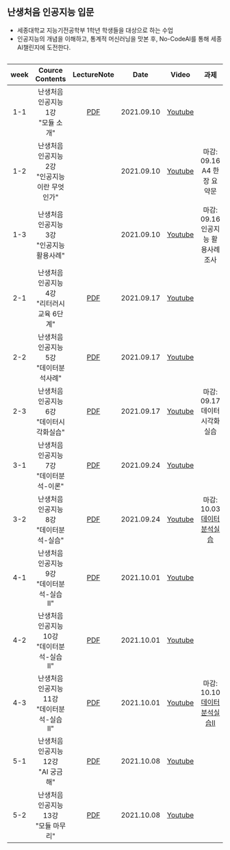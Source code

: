 ## 난생처음 인공지능 입문 
- 세종대학교 지능기전공학부 1학년 학생들을 대상으로 하는 수업
- 인공지능의 개념을 이해하고, 통계적 머신러닝을 맛본 후, No-CodeAI를 통해 세종AI챌린지에 도전한다.


## 
| week | Cource Contents | LectureNote | Date |  Video | 과제 | 
|:---:|:---:|:---:|:---:|:---:|:---:| 
| 1-1 | 난생처음인공지능 1강 <br> "모듈 소개" | [PDF](https://github.com/sejongresearch/2021.Nomad/blob/main/LectureNote/%5B%E1%84%8E%E1%85%A1%E1%86%BC%E1%84%8B%E1%85%B4SW%E1%84%8B%E1%85%B2%E1%86%BC%E1%84%92%E1%85%A1%E1%86%B8%E1%84%82%E1%85%A9%E1%84%86%E1%85%A1%E1%84%83%E1%85%B3%5D%5B%E1%84%86%E1%85%A9%E1%84%83%E1%85%B2%E1%86%AFA%5D%5B1%E1%84%8C%E1%85%AE%E1%84%8E%E1%85%A1%5D%20%E1%84%86%E1%85%A9%E1%84%83%E1%85%B2%E1%86%AF%E1%84%89%E1%85%A9%E1%84%80%E1%85%A2.pdf) | 2021.09.10 | [Youtube](https://youtu.be/gGTtDx7DBoA)  |  |
| 1-2 | 난생처음인공지능 2강 <br> "인공지능이란 무엇인가"  | | 2021.09.10 | [Youtube](https://youtu.be/MNrVYGrF0mI)  | 마감: 09.16 <br> A4 한장 요약문 |
| 1-3 | 난생처음인공지능 3강 <br> "인공지능 활용사례" | | 2021.09.10 | [Youtube](https://youtu.be/xuXVp8Upx3w) | 마감: 09.16 <br>인공지능 활용사례 조사 |
| 2-1 | 난생처음인공지능 4강 <br> "리터러시교육 6단계" | [PDF](https://github.com/sejongresearch/2021.Nomad/blob/main/LectureNote/%5B%E1%84%8E%E1%85%A1%E1%86%BC%E1%84%8B%E1%85%B4SW%E1%84%8B%E1%85%B2%E1%86%BC%E1%84%92%E1%85%A1%E1%86%B8%E1%84%82%E1%85%A9%E1%84%86%E1%85%A1%E1%84%83%E1%85%B3%5D%5B%E1%84%86%E1%85%A9%E1%84%83%E1%85%B2%E1%86%AFA%5D%5B4%E1%84%80%E1%85%A1%E1%86%BC%5D%20%E1%84%85%E1%85%B5%E1%84%90%E1%85%A5%E1%84%85%E1%85%A5%E1%84%89%E1%85%B5%E1%84%80%E1%85%AD%E1%84%8B%E1%85%B2%E1%86%A8%206%E1%84%83%E1%85%A1%E1%86%AB%E1%84%80%E1%85%A8.pdf) | 2021.09.17 | [Youtube](https://youtu.be/8HXQnA7Bc30) |  |
| 2-2 | 난생처음인공지능 5강 <br> "데이터분석사례" | [PDF](https://github.com/sejongresearch/2021.Nomad/blob/main/LectureNote/%5B%E1%84%8E%E1%85%A1%E1%86%BC%E1%84%8B%E1%85%B4SW%E1%84%8B%E1%85%B2%E1%86%BC%E1%84%92%E1%85%A1%E1%86%B8%E1%84%82%E1%85%A9%E1%84%86%E1%85%A1%E1%84%83%E1%85%B3%5D%5B%E1%84%86%E1%85%A9%E1%84%83%E1%85%B2%E1%86%AFA%5D%5B5%E1%84%80%E1%85%A1%E1%86%BC%5D%20%E1%84%85%E1%85%B5%E1%84%90%E1%85%A5%E1%84%85%E1%85%A5%E1%84%89%E1%85%B5%E1%84%80%E1%85%AD%E1%84%8B%E1%85%B2%E1%86%A8_%E1%84%83%E1%85%A6%E1%84%8B%E1%85%B5%E1%84%90%E1%85%A5%E1%84%87%E1%85%AE%E1%86%AB%E1%84%89%E1%85%A5%E1%86%A8%E1%84%89%E1%85%A1%E1%84%85%E1%85%A8.pdf)| 2021.09.17 | [Youtube](https://youtu.be/8ZUAW8Z71w4) |  |
| 2-3 | 난생처음인공지능 6강 <br> "데이터시각화실습" | [PDF](https://github.com/sejongresearch/2021.Nomad/blob/main/LectureNote/%5B%E1%84%8E%E1%85%A1%E1%86%BC%E1%84%8B%E1%85%B4SW%E1%84%8B%E1%85%B2%E1%86%BC%E1%84%92%E1%85%A1%E1%86%B8%E1%84%82%E1%85%A9%E1%84%86%E1%85%A1%E1%84%83%E1%85%B3%5D%5B%E1%84%86%E1%85%A9%E1%84%83%E1%85%B2%E1%86%AFA%5D%5B6%E1%84%80%E1%85%A1%E1%86%BC%5D%20%E1%84%83%E1%85%A6%E1%84%8B%E1%85%B5%E1%84%90%E1%85%A5%E1%84%89%E1%85%B5%E1%84%80%E1%85%A1%E1%86%A8%E1%84%92%E1%85%AA.pdf) | 2021.09.17 | [Youtube](https://youtu.be/gOaAiJqR0NM) | 마감: 09.17 <br> 데이터시각화실습 |
| 3-1 | 난생처음인공지능 7강 <br> "데이터분석-이론" | [PDF](https://github.com/sejongresearch/2021.Nomad/blob/main/LectureNote/%5B%E1%84%8E%E1%85%A1%E1%86%BC%E1%84%8B%E1%85%B4SW%E1%84%8B%E1%85%B2%E1%86%BC%E1%84%92%E1%85%A1%E1%86%B8%E1%84%82%E1%85%A9%E1%84%86%E1%85%A1%E1%84%83%E1%85%B3%5D%5B%E1%84%86%E1%85%A9%E1%84%83%E1%85%B2%E1%86%AFA%5D%5B7%E1%84%80%E1%85%A1%E1%86%BC%5D%20%E1%84%83%E1%85%A6%E1%84%8B%E1%85%B5%E1%84%90%E1%85%A5%E1%84%87%E1%85%AE%E1%86%AB%E1%84%89%E1%85%A5%E1%86%A8%E1%84%8B%E1%85%B5%E1%84%85%E1%85%A9%E1%86%AB.pdf) | 2021.09.24 | [Youtube](https://youtu.be/WOufbS6LUoE) |  |
| 3-2 | 난생처음인공지능 8강 <br> "데이터분석-실습" | [PDF](https://github.com/sejongresearch/2021.Nomad/blob/main/LectureNote/%5B%E1%84%8E%E1%85%A1%E1%86%BC%E1%84%8B%E1%85%B4SW%E1%84%8B%E1%85%B2%E1%86%BC%E1%84%92%E1%85%A1%E1%86%B8%E1%84%82%E1%85%A9%E1%84%86%E1%85%A1%E1%84%83%E1%85%B3%5D%5B%E1%84%86%E1%85%A9%E1%84%83%E1%85%B2%E1%86%AFA%5D%5B8%E1%84%80%E1%85%A1%E1%86%BC%5D%20%E1%84%83%E1%85%A6%E1%84%8B%E1%85%B5%E1%84%90%E1%85%A5%E1%84%87%E1%85%AE%E1%86%AB%E1%84%89%E1%85%A5%E1%86%A8%E1%84%89%E1%85%B5%E1%86%AF%E1%84%89%E1%85%B3%E1%86%B8.pdf)| 2021.09.24 | [Youtube](https://youtu.be/jVJmE_fLNnw) | 마감: 10.03 <br> [데이터분석실습](https://github.com/sejongresearch/2021.Nomad/blob/main/HW/readme.md) |
| 4-1 | 난생처음인공지능 9강 <br> "데이터분석-실습 II" | [PDF](https://github.com/sejongresearch/2021.Nomad/blob/main/LectureNote/%5B%E1%84%8E%E1%85%A1%E1%86%BC%E1%84%8B%E1%85%B4SW%E1%84%8B%E1%85%B2%E1%86%BC%E1%84%92%E1%85%A1%E1%86%B8%E1%84%82%E1%85%A9%E1%84%86%E1%85%A1%E1%84%83%E1%85%B3%5D%5B%E1%84%86%E1%85%A9%E1%84%83%E1%85%B2%E1%86%AFA%5D%5B9%E1%84%80%E1%85%A1%E1%86%BC%5D%20%E1%84%83%E1%85%A6%E1%84%8B%E1%85%B5%E1%84%90%E1%85%A5%E1%84%87%E1%85%AE%E1%86%AB%E1%84%89%E1%85%A5%E1%86%A8%E1%84%89%E1%85%B5%E1%86%AF%E1%84%89%E1%85%B3%E1%86%B8II.pdf) | 2021.10.01 | [Youtube](https://youtu.be/TEGUgr1C4kY) |  |
| 4-2 | 난생처음인공지능 10강 <br> "데이터분석-실습 II" | [PDF](https://github.com/sejongresearch/2021.Nomad/blob/main/LectureNote/%5B%E1%84%8E%E1%85%A1%E1%86%BC%E1%84%8B%E1%85%B4SW%E1%84%8B%E1%85%B2%E1%86%BC%E1%84%92%E1%85%A1%E1%86%B8%E1%84%82%E1%85%A9%E1%84%86%E1%85%A1%E1%84%83%E1%85%B3%5D%5B%E1%84%86%E1%85%A9%E1%84%83%E1%85%B2%E1%86%AFA%5D%5B10%E1%84%80%E1%85%A1%E1%86%BC%5D%20%E1%84%83%E1%85%A6%E1%84%8B%E1%85%B5%E1%84%90%E1%85%A5%E1%84%87%E1%85%AE%E1%86%AB%E1%84%89%E1%85%A5%E1%86%A8%E1%84%89%E1%85%B5%E1%86%AF%E1%84%89%E1%85%B3%E1%86%B8II.pdf)| 2021.10.01 | [Youtube](https://youtu.be/GDMcjrB2Qok) |  |
| 4-3 | 난생처음인공지능 11강 <br> "데이터분석-실습 II" | [PDF](https://github.com/sejongresearch/2021.Nomad/blob/main/LectureNote/%5B%E1%84%8E%E1%85%A1%E1%86%BC%E1%84%8B%E1%85%B4SW%E1%84%8B%E1%85%B2%E1%86%BC%E1%84%92%E1%85%A1%E1%86%B8%E1%84%82%E1%85%A9%E1%84%86%E1%85%A1%E1%84%83%E1%85%B3%5D%5B%E1%84%86%E1%85%A9%E1%84%83%E1%85%B2%E1%86%AFA%5D%5B11%E1%84%80%E1%85%A1%E1%86%BC%5D%20%E1%84%83%E1%85%A6%E1%84%8B%E1%85%B5%E1%84%90%E1%85%A5%E1%84%87%E1%85%AE%E1%86%AB%E1%84%89%E1%85%A5%E1%86%A8%E1%84%89%E1%85%B5%E1%86%AF%E1%84%89%E1%85%B3%E1%86%B8II.pdf)| 2021.10.01 | [Youtube](https://youtu.be/E1LZR7Qk1VE) | 마감: 10.10 <br> [데이터분석실습II](https://github.com/sejongresearch/2021.Nomad/blob/main/HW/readme.md) |
| 5-1 | 난생처음인공지능 12강 <br> "AI 궁금해" | [PDF](https://github.com/sejongresearch/2021.Nomad/blob/main/LectureNote/%5B%E1%84%8E%E1%85%A1%E1%86%BC%E1%84%8B%E1%85%B4SW%E1%84%8B%E1%85%B2%E1%86%BC%E1%84%92%E1%85%A1%E1%86%B8%E1%84%82%E1%85%A9%E1%84%86%E1%85%A1%E1%84%83%E1%85%B3%5D%5B%E1%84%86%E1%85%A9%E1%84%83%E1%85%B2%E1%86%AFA%5D%5B12%E1%84%80%E1%85%A1%E1%86%BC%5D%20AI%20%E1%84%80%E1%85%AE%E1%86%BC%E1%84%80%E1%85%B3%E1%86%B7%E1%84%92%E1%85%A2.pdf) | 2021.10.08 | [Youtube](https://youtu.be/Iy6RdP3Bnjw) 
| 5-2 | 난생처음인공지능 13강 <br> "모듈 마무리" | [PDF](https://github.com/sejongresearch/2021.Nomad/blob/main/LectureNote/%5B%E1%84%8E%E1%85%A1%E1%86%BC%E1%84%8B%E1%85%B4SW%E1%84%8B%E1%85%B2%E1%86%BC%E1%84%92%E1%85%A1%E1%86%B8%E1%84%82%E1%85%A9%E1%84%86%E1%85%A1%E1%84%83%E1%85%B3%5D%5B%E1%84%86%E1%85%A9%E1%84%83%E1%85%B2%E1%86%AFA%5D%5B13%E1%84%80%E1%85%A1%E1%86%BC%5D%20%E1%84%86%E1%85%A1%E1%84%86%E1%85%AE%E1%84%85%E1%85%B5.pdf) | 2021.10.08 | [Youtube](https://youtu.be/obAXIV-3epc) |
